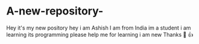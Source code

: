 # A-new-repository-
Hey it's my new pository hey i am Ashish I am from India im a student i am learning its programming please help me for learning i am new 
Thanks 🙏 👍 
